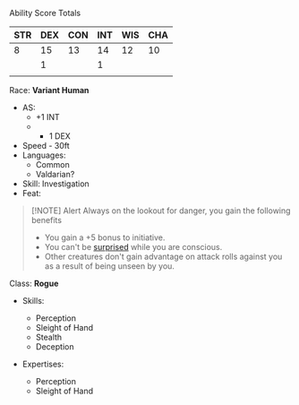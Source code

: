 Ability Score Totals

| STR | DEX | CON | INT | WIS | CHA |
| --- | --- | --- | --- | --- | --- |
| 8   | 15  | 13  | 14  | 12  | 10  |
|     | 1   |     | 1   |     |     |
|     |     |     |     |     |     |


Race: **Variant Human**
- AS:
	- +1 INT 
	- + 1 DEX
- Speed - 30ft
- Languages:
	- Common
	- Valdarian?
- Skill: Investigation
- Feat:
> [!NOTE] Alert
> Always on the lookout for danger, you gain the following benefits
>-  You gain a +5 bonus to initiative.
> - You can't be [surprised](https://5e.tools/conditionsdiseases.html#surprised_phb) while you are conscious.
>  - Other creatures don't gain advantage on attack rolls against you as a result of being unseen by you.

Class: **Rogue**
- Skills:
	- Perception
	- Sleight of Hand
	- Stealth
	- Deception

- Expertises:
	- Perception
	- Sleight of Hand

